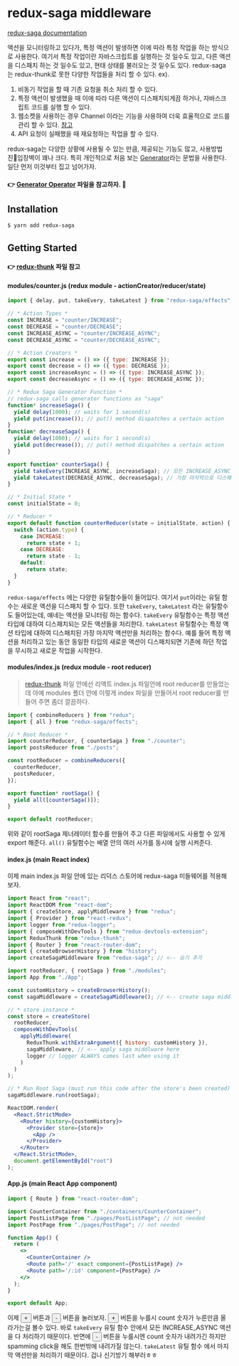 # redux-saga middleware

[redux-saga documentation](https://github.com/redux-saga/redux-saga)

액션을 모니터링하고 있다가, 특정 액션이 발생하면 이에 따라 특정 작업을 하는 방식으로 사용한다. 여기서 특정 작업이란 자바스크립트를 실행하는 것 일수도 있고, 다른 액션을 디스패치 하는 것 일수도 있고, 현태 상태를 불러오는 것 일수도 있다.
redux-saga는 redux-thunk로 못한 다양한 작업들을 처리 할 수 있다. ex).

1. 비동기 작업을 할 때 기존 요청을 취소 처리 할 수 있다.
2. 특정 액션이 발생했을 때 이에 따라 다른 액션이 디스패치되게끔 하거나, 자바스크립트 코드를 실행 할 수 있다.
3. 웹소켓을 사용하는 경우 Channel 이라는 기능을 사용하여 더욱 효율적으로 코드를 관리 할 수 있다. [참고](https://medium.com/@pierremaoui/using-websockets-with-redux-sagas-a2bf26467cab)
4. API 요청이 실패했을 때 재요청하는 작업을 할 수 있다.

redux-saga는 다양한 상황에 사용될 수 있는 만큼, 제공되는 기능도 많고, 사용방법 진입장벽이 꽤나 크다. 특히 개인적으로 처음 보는 [Generator](https://developer.mozilla.org/ko/docs/Web/JavaScript/Reference/Global_Objects/Generator)라는 문법을 사용한다. 일단 먼저 이것부터 집고 넘어가자.
#### 👉 [Generator Operator](./../../JavaScript/generatorObject.md) 파일을 참고하자. 🤘

## Installation

```sh
$ yarn add redux-saga
```

## Getting Started

#### 👉 [redux-thunk](./reduxThunk.md) 파일 참고

#### modules/counter.js (redux module - actionCreator/reducer/state)
```jsx
import { delay, put, takeEvery, takeLatest } from "redux-saga/effects";

// * Action Types *
const INCREASE = "counter/INCREASE";
const DECREASE = "counter/DECREASE";
const INCREASE_ASYNC = "counter/INCREASE_ASYNC";
const DECREASE_ASYNC = "counter/DECREASE_ASYNC";

// * Action Creators *
export const increase = () => ({ type: INCREASE });
export const decrease = () => ({ type: DECREASE });
export const increaseAsync = () => ({ type: INCREASE_ASYNC });
export const decreaseAsync = () => ({ type: DECREASE_ASYNC });

// * Redux Saga Generator Function *
// redux-saga calls generator functions as "saga"
function* increaseSaga() {
  yield delay(1000); // waits for 1 second(s)
  yield put(increase()); // put() method dispatches a certain action
}
function* decreaseSaga() {
  yield delay(1000); // waits for 1 second(s)
  yield put(decrease()); // put() method dispatches a certain action
}

export function* counterSaga() {
  yield takeEvery(INCREASE_ASYNC, increaseSaga); // 모든 INCREASE_ASYNC 액션을 처리
  yield takeLatest(DECREASE_ASYNC, decreaseSaga); // 가장 마지막으로 디스패치된 DECREASE_ASYNC 액션만을 처리
}

// * Initial State *
const initialState = 0;

// * Reducer *
export default function counterReducer(state = initialState, action) {
  switch (action.type) {
    case INCREASE:
      return state + 1;
    case DECREASE:
      return state - 1;
    default:
      return state;
  }
}
```

`redux-saga/effects` 에는 다양한 유틸함수들이 들어있다. 여기서 `put`이라는 유틸 함수는 새로운 액션을 디스패치 할 수 있다.
또한 `takeEvery`, `takeLatest` 라는 유틸함수도 들어있는데, 얘네는 액션을 모니터링 하는 함수다.
`takeEvery` 유틸함수는 특정 액션 타입에 대하여 디스패치되는 모든 액션들을 처리한다.
`takeLatest` 유틸함수는 특정 액션 타입에 대하여 디스패치된 가장 마지막 액션만을 처리하는 함수다. 예를 들어 특정 액션을 처리하고 있는 동안 동일한 타입의 새로운 액션이 디스패치되면 기존에 하던 작업을 무시하고 새로운 작업을 시작한다.

#### modules/index.js (redux module - root reducer)
> [redux-thunk](./reduxThunk.md) 파일 안에선 리액트 index.js 파일안에 root reducer를 만들었는데 아예 modules 폴더 안에 이렇게 index 파일을 만들어서 root reducer를 만들어 주면 좀더 깔끔하다.
```jsx
import { combineReducers } from "redux";
import { all } from "redux-saga/effects";

// * Root Reducer *
import counterReducer, { counterSaga } from "./counter";
import postsReducer from "./posts";

const rootReducer = combineReducers({
  counterReducer,
  postsReducer,
});

export function* rootSaga() {
  yield all([counterSaga()]);
}

export default rootReducer;
```
위와 같이 rootSaga 제너레이터 함수를 만들어 주고 다른 파일에서도 사용할 수 있게 export 해준다.
`all()` 유틸함수는 배열 안의 여러 사가를 동시에 실행 시켜준다.

#### index.js (main React index)

이제 main index.js 파일 안에 있는 리덕스 스토어에 redux-saga 미들웨어를 적용해보자.
```jsx
import React from "react";
import ReactDOM from "react-dom";
import { createStore, applyMiddleware } from "redux";
import { Provider } from "react-redux";
import logger from "redux-logger";
import { composeWithDevTools } from "redux-devtools-extension";
import ReduxThunk from "redux-thunk";
import { Router } from "react-router-dom";
import { createBrowserHistory } from "history";
import createSagaMiddleware from "redux-saga"; // <-- 요기 추가

import rootReducer, { rootSaga } from "./modules";
import App from "./App";

const customHistory = createBrowserHistory();
const sagaMiddleware = createSagaMiddleware(); // <-- create saga middleware

// * store instance *
const store = createStore(
  rootReducer,
  composeWithDevTools(
    applyMiddleware(
      ReduxThunk.withExtraArgument({ history: customHistory }),
      sagaMiddleware, // <-- apply saga middlware here
      logger // logger ALWAYS comes last when using it
    )
  )
);

// * Run Root Saga (must run this code after the store's been created) *
sagaMiddleware.run(rootSaga);

ReactDOM.render(
  <React.StrictMode>
    <Router history={customHistory}>
      <Provider store={store}>
        <App />
      </Provider>
    </Router>
  </React.StrictMode>,
  document.getElementById("root")
);
```

#### App.js (main React App component)
```jsx
import { Route } from "react-router-dom";

import CounterContainer from "./containers/CounterContainer";
import PostListPage from "./pages/PostListPage"; // not needed
import PostPage from "./pages/PostPage"; // not needed

function App() {
  return (
    <>
      <CounterContainer />
      <Route path='/' exact component={PostListPage} />
      <Route path='/:id' component={PostPage} />
    </>
  );
}

export default App;
```

이제 <button>+</button> 버튼과 <button>-</button> 버튼을 눌러보자.
<button>+</button> 버튼을 누를시 count 숫자가 누른만큼 올라가는걸 볼수 있다. 바로 `takeEvery` 유틸 함수 안에서 모든 INCREASE_ASYNC 액션을 다 처리하기 때문이다.
반면에 <button>-</button> 버튼을 누를시엔 count 숫자가 내려가긴 하지만 spamming click을 해도 한번밖에 내려가질 않는다. `takeLatest` 유틸 함수 에서 마지막 액션만을 처리하기 때문이다.
겁나 신기방기 해부러ㅎㅎ

